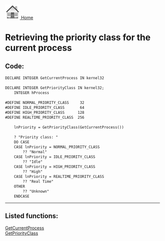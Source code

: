 [<img src="../images/home.png"> Home ](https://github.com/VFPX/Win32API)  

# Retrieving the priority class for the current process

## Code:
```foxpro  
DECLARE INTEGER GetCurrentProcess IN kernel32

DECLARE INTEGER GetPriorityClass IN kernel32;
	INTEGER hProcess

#DEFINE NORMAL_PRIORITY_CLASS     32
#DEFINE IDLE_PRIORITY_CLASS       64
#DEFINE HIGH_PRIORITY_CLASS      128
#DEFINE REALTIME_PRIORITY_CLASS  256

	lnPriority = GetPriorityClass(GetCurrentProcess())

	? "Priority class: "
	DO CASE
	CASE lnPriority = NORMAL_PRIORITY_CLASS
		?? "Normal"
	CASE lnPriority = IDLE_PRIORITY_CLASS
		?? "Idle"
	CASE lnPriority = HIGH_PRIORITY_CLASS
		?? "High"
	CASE lnPriority = REALTIME_PRIORITY_CLASS
		?? "Real Time"
	OTHER
		?? "Unknown"
	ENDCASE  
```  
***  


## Listed functions:
[GetCurrentProcess](../libraries/kernel32/GetCurrentProcess.md)  
[GetPriorityClass](../libraries/kernel32/GetPriorityClass.md)  
